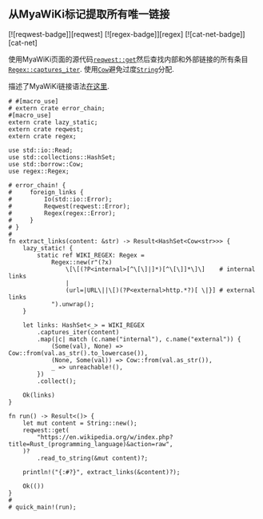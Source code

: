 
## 从MyaWiKi标记提取所有唯一链接

[![reqwest-badge]][reqwest] [![regex-badge]][regex] [![cat-net-badge]][cat-net]

使用MyaWiKi页面的源代码[`reqwest::get`]然后查找内部和外部链接的所有条目[`Regex::captures_iter`]. 使用[`Cow`]避免过度[`String`]分配.

描述了MyaWiKi链接语法[在这里][mediawiki link syntax].

```rust,no_run
# #[macro_use]
# extern crate error_chain;
#[macro_use]
extern crate lazy_static;
extern crate reqwest;
extern crate regex;

use std::io::Read;
use std::collections::HashSet;
use std::borrow::Cow;
use regex::Regex;

# error_chain! {
#     foreign_links {
#         Io(std::io::Error);
#         Reqwest(reqwest::Error);
#         Regex(regex::Error);
#     }
# }
#
fn extract_links(content: &str) -> Result<HashSet<Cow<str>>> {
    lazy_static! {
        static ref WIKI_REGEX: Regex =
            Regex::new(r"(?x)
                \[\[(?P<internal>[^\[\]|]*)[^\[\]]*\]\]    # internal links
                |
                (url=|URL\||\[)(?P<external>http.*?)[ \|}] # external links
            ").unwrap();
    }

    let links: HashSet<_> = WIKI_REGEX
        .captures_iter(content)
        .map(|c| match (c.name("internal"), c.name("external")) {
            (Some(val), None) => Cow::from(val.as_str().to_lowercase()),
            (None, Some(val)) => Cow::from(val.as_str()),
            _ => unreachable!(),
        })
        .collect();

    Ok(links)
}

fn run() -> Result<()> {
    let mut content = String::new();
    reqwest::get(
        "https://en.wikipedia.org/w/index.php?title=Rust_(programming_language)&action=raw",
    )?
        .read_to_string(&mut content)?;

    println!("{:#?}", extract_links(&content)?);

    Ok(())
}
#
# quick_main!(run);
```

[`cow`]: https://doc.rust-lang.org/std/borrow/enum.Cow.html

[`reqwest::get`]: https://docs.rs/reqwest/*/reqwest/fn.get.html

[`regex::captures_iter`]: https://docs.rs/regex/*/regex/struct.Regex.html#method.captures_iter

[`string`]: https://doc.rust-lang.org/std/string/struct.String.html

[mediawiki link syntax]: https://www.mediawiki.org/wiki/Help:Links

